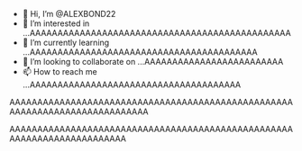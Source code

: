 - 👋 Hi, I’m @ALEXBOND22
- 👀 I’m interested in ...AAAAAAAAAAAAAAAAAAAAAAAAAAAAAAAAAAAAAAAAAAAAAAA
- 🌱 I’m currently learning ...AAAAAAAAAAAAAAAAAAAAAAAAAAAAAAAAAAAAAAAAA
- 💞️ I’m looking to collaborate on ...AAAAAAAAAAAAAAAAAAAAAAAAA
- 📫 How to reach me ...AAAAAAAAAAAAAAAAAAAAAAAAAAAAAAAAAAAAAA

<!---AAAAAAAAAAAAAAAAAAAAAAAAAAAAAAAAAAAAAAAAAAAAAAAAAAAAAAAAAAAAAAAAAAAAAAAAAAAAAAAAAAAAAAAAAAAAAAAAAAAAAA
ALEXBOND22/ALEXBOND22 is a ✨ special ✨ repository because its `README.md` (this file) appears on your GitHub profile.
You can click the Preview link to take a look at your changes.
--->AAAAAAAAAAAAAAAAAAAAAAAAAAAAAAAAAAAAAAAAAAAAAAAAAAAAAAAAAAAAAAAAAAAAAAAAAAAA
AAAAAAAAAAAAAAAAAAAAAAAAAAAAAAAAAAAAAAAAAAAAAAAAAAAAAAAAAAAAAAAAAAAAAAAA
